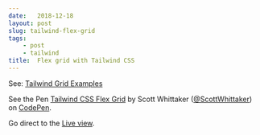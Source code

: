```yaml
---
date:   2018-12-18
layout: post
slug: tailwind-flex-grid
tags:
    - post
    - tailwind
title:  Flex grid with Tailwind CSS
---
```


See: [Tailwind Grid Examples](https://tailwindcss.com/docs/examples/grids)

<p data-height="519" data-theme-id="light" data-slug-hash="vrymgg" data-default-tab="result" data-user="ScottWhittaker" data-pen-title="Tailwind CSS Flex Grid" class="codepen">See the Pen <a href="https://codepen.io/ScottWhittaker/pen/vrymgg/">Tailwind CSS Flex Grid</a> by Scott Whittaker (<a href="https://codepen.io/ScottWhittaker">@ScottWhittaker</a>) on <a href="https://codepen.io">CodePen</a>.</p>
<script async src="https://static.codepen.io/assets/embed/ei.js"></script>

Go direct to the [Live view](https://codepen.io/ScottWhittaker/live/vrymgg).
